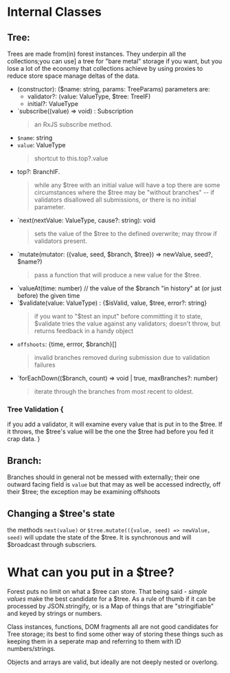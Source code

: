 # Internal Classes

## Tree:

Trees are made from(in) forest instances. They underpin all the collections;you can use]
a tree for "bare metal" storage if you want, but you lose a lot of the economy that collections achieve
by using proxies to reduce store space manage deltas of the data.

- (constructor): ($name: string, params: TreeParams)
  parameters are:
  - validator?: (value: ValueType, $tree: TreeIF<ValueTYpe>)
  - initial?: ValueType
- `subscribe((value) => void) : Subscription
  > an RxJS subscribe method. 
- `$name`: string
- `value`: ValueType
  > shortcut to this.top?.value
- top?: BranchIF<ValueType>.
  > while any $tree with an initial value will have a top there are some
  > circumstances where the $tree may be "without branches" -- if validators disallowed all submissions, or there is no initial parameter.
- `next(nextValue: ValueType, cause?: string): void
  > sets the value of the $tree to the defined overwrite; may throw if validators present.
- `mutate(mutator: ({value, seed, $branch, $tree}) => newValue, seed?, $name?)
  > pass a function that will produce a new value for the $tree.
- `valueAt(time: number) // the value of the $branch "in history" at (or just before) the given time
- `$validate(value: ValueType) : {$isValid, value, $tree, error?: string}
  > if you want to "$test an input" before committing it to state,
  > $validate tries the value against any validators; doesn't throw,
  > but returns feedback in a handy object
- `offshoots`: {time, errror, $branch}[]
  > invalid branches removed during submission due to validation failures
- `forEachDown(($branch, count) => void | true, maxBranches?: number)
  > iterate through the branches from most recent to oldest. 

### Tree Validation {
  if you add a validator, it will examine every value that is put in to the $tree. If it throws, the $tree's value will be the one the $tree had before you fed
  it crap data. 
}
## Branch:

Branches should in general not be messed with externally; their one outward facing field is `value` but that may as well be accessed indrectly, off their $tree; the exception may be examining offshoots

## Changing a $tree's state

the methods `next(value)` or `$tree.mutate(({value, seed) => newValue, seed)` will update the state of the $tree. It is synchronous and will $broadcast through subscriers. 

# What can you put in a $tree?

Forest puts no limit on what a $tree can store. That being said - _simple values_ make the best candidate for a $tree. As a rule of thumb if it can be processed by JSON.stringify, or is a
Map of things that are "stringifiable" and keyed by strings or numbers.

Class instances, functions, DOM fragments all are not good candidates for Tree storage; its best to find some other way of storing these things such as keeping them in a seperate map
and referring to them with ID numbers/strings.

Objects and arrays are valid, but ideally are not deeply nested or overlong.
